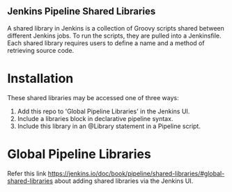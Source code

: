 
## Jenkins Pipeline Shared Libraries

A shared library in Jenkins is a collection of Groovy scripts shared between different Jenkins jobs. To run the scripts, they are pulled into a Jenkinsfile. Each shared library requires users to define a name and a method of retrieving source code.

# Installation

These shared libraries may be accessed one of three ways:

  1. Add this repo to 'Global Pipeline Libraries' in the Jenkins UI.
  2. Include a libraries block in declarative pipeline syntax.
  3. Include this library in an @Library statement in a Pipeline script.

# Global Pipeline Libraries

Refer this link https://jenkins.io/doc/book/pipeline/shared-libraries/#global-shared-libraries about adding shared libraries via the Jenkins UI.

